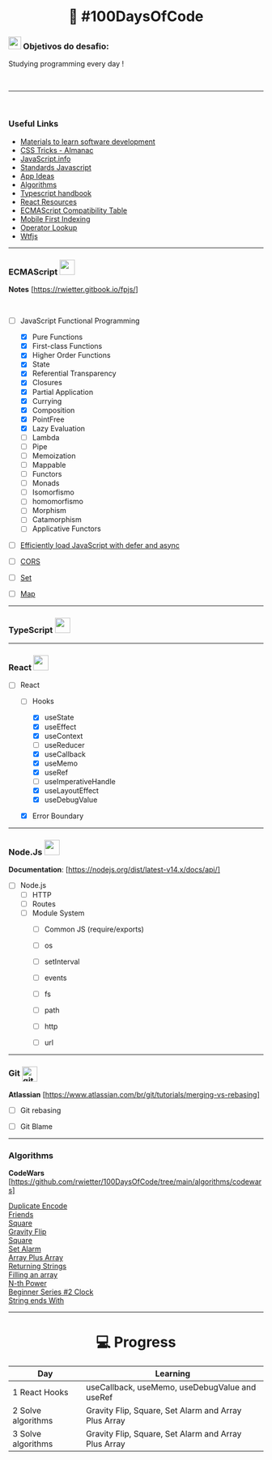 
<h1 align="center">
   🚀 #100DaysOfCode
</h1>



### <img src="https://img.icons8.com/cotton/64/000000/labyrinth.png" width="25"/> Objetivos do desafio:  

Studying programming every day !

<br/><hr/><br/>

### Useful Links

- [Materials to learn software development](https://gist.github.com/rwietter/5eea2f70f6f8461039061ad3d9efe075)
- [CSS Tricks - Almanac](https://css-tricks.com/almanac/)
- [JavaScript.info](https://javascript.info/)
- [Standards Javascript](https://standardjs.com/rules.html)
- [App Ideas](https://github.com/florinpop17/app-ideas)
- [Algorithms](https://github.com/trekhleb/javascript-algorithms)
- [Typescript handbook](https://jorgedacostaza.gitbook.io/typescript-pt/project/compilation-context/tsconfig)
- [React Resources](https://reactresources.com/)
- [ECMAScript Compatibility Table](https://kangax.github.io/compat-table/es2016plus/)
- [Mobile First Indexing](https://developers.google.com/search/mobile-sites/mobile-first-indexing)
- [Operator Lookup](https://joshwcomeau.com/operator-lookup/)
- [Wtfjs](https://github.com/denysdovhan/wtfjs/blob/master/README-pt-br.md)


<hr>


### ECMAScript <img src="https://img.icons8.com/color/144/000000/javascript.png" width="30"/>

**Notes** [https://rwietter.gitbook.io/fpjs/]

<br/>

- [ ] JavaScript Functional Programming
  - [x] Pure Functions
  - [x] First-class Functions
  - [x] Higher Order Functions
  - [x] State
  - [x] Referential Transparency
  - [x] Closures
  - [x] Partial Application
  - [x] Currying
  - [x] Composition
  - [x] PointFree
  - [x] Lazy Evaluation
  - [ ] Lambda
  - [ ] Pipe
  - [ ] Memoization
  - [ ] Mappable
  - [ ] Functors
  - [ ] Monads
  - [ ] Isomorfismo
  - [ ] homomorfismo
  - [ ] Morphism
  - [ ] Catamorphism
  - [ ] Applicative Functors
- [ ] <a href="https://flaviocopes.com/javascript-async-defer/">Efficiently load JavaScript with defer and async</a>
- [ ] <a href="https://flaviocopes.com/cors/">CORS</a>
- [ ] <a href="#">Set</a>
- [ ] <a href="#">Map</a>


<hr>


### TypeScript <img src="https://img.icons8.com/color/144/000000/typescript.png" width="30"/>


<hr>


### React <img src="https://img.icons8.com/nolan/128/react-native.png" width="30"/>

- [ ] React
   - [ ] Hooks
      - [x] useState
      - [x] useEffect
      - [x] useContext
      - [ ] useReducer
      - [x] useCallback
      - [x] useMemo
      - [x] useRef
      - [ ] useImperativeHandle
      - [x] useLayoutEffect
      - [x] useDebugValue
   - [x] Error Boundary


<hr>


### Node.Js <img src="https://img.icons8.com/color/144/000000/nodejs.png" width="30"/>

**Documentation**: [https://nodejs.org/dist/latest-v14.x/docs/api/] <br>

- [ ] Node.js
   - [ ] HTTP
   - [ ] Routes
   - [ ] Module System
      - [ ] Common JS (require/exports)
      - [ ] os
      - [ ] setInterval
      - [ ] events
      - [ ] fs
      - [ ] path
      - [ ] http
      - [ ] url

 
<hr>


### Git <img align="center" src="https://github.githubassets.com/images/modules/logos_page/Octocat.png" alt="git" width="30"/>
 
**Atlassian** [https://www.atlassian.com/br/git/tutorials/merging-vs-rebasing]

- [ ] Git rebasing
- [ ] Git Blame


<hr>


### Algorithms

**CodeWars** [https://github.com/rwietter/100DaysOfCode/tree/main/algorithms/codewars]

<a href="https://github.com/rwietter/100DaysOfCode/blob/main/algorithms/codewars/duplicata.js">Duplicate Encode</a> <br />
<a href="https://github.com/rwietter/100DaysOfCode/blob/main/algorithms/codewars/likeFacebook.js">Friends</a> <br />
<a href="https://github.com/rwietter/100DaysOfCode/blob/2d72c5d3dc2285abc2996c27011fd95957f79fa0/algorithms/codewars/perfectSquare.js#L1">Square</a> <br />
<a href="https://www.codewars.com/kata/5f70c883e10f9e0001c89673">Gravity Flip</a> <br />
<a href="https://www.codewars.com/kata/5f70c883e10f9e0001c89673">Square</a> <br />
<a href="https://www.codewars.com/kata/568dcc3c7f12767a62000038/javascript">Set Alarm</a> <br />
<a href="https://www.codewars.com/kata/5a2be17aee1aaefe2a000151/javascript">Array Plus Array</a> <br />
<a href="https://www.codewars.com/kata/55a70521798b14d4750000a4/javascript">Returning Strings</a> <br />
<a href="https://www.codewars.com/kata/571d42206414b103dc0006a1/javascript">Filling an array</a> <br />
<a href="https://www.codewars.com/kata/57d814e4950d8489720008db/javascript">N-th Power</a> <br />
<a href="https://www.codewars.com/kata/55f9bca8ecaa9eac7100004a/javascript">Beginner Series #2 Clock</a> <br />
<a href="https://www.codewars.com/kata/51f2d1cafc9c0f745c00037d/javascript">String ends With</a> <br />


<hr>


 <h1 align="center">
   💻 Progress
</h1> 

|Day                                           | Learning                                                            |
| -------------------------------------------- | ------------------------------------------------------------------- |
| 1  React Hooks                               | useCallback, useMemo, useDebugValue and useRef                      |
| 2  Solve algorithms                          | Gravity Flip, Square, Set Alarm and Array Plus Array                |
| 3  Solve algorithms                          | Gravity Flip, Square, Set Alarm and Array Plus Array                |
